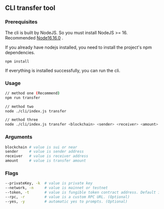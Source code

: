 ## CLI transfer tool
### Prerequisites
The cli is built by NodeJS. So you must install NodeJS >= 16. Recommended [Node16.16.0](https://nodejs.org/dist/v16.16.0/) . 

If you already have nodejs installed, you need to install the project's npm dependencies.
```
npm install
```
If everything is installed successfully, you can run the cli.

### Usage
```bash
// method one (Recommend)
npm run transfer

// method two
node ./cli/index.js transfer

// method three
node ./cli/index.js transfer <blockchain> <sender> <receiver> <amount> -k <privateKey> -t <ftoken> -n <mainnet | testnet> -r <rpc> -y
```
### Arguments
```bash
blockchain # value is sui or near
sender     # value is sender address 
receiver   # value is receiver address 
amount     # value is transfer amount
```

### Flags
```bash
--privateKey, -k  # value is private key
--network, -n     # value is mainnet or testnet
--token, -t       # value is fungible token contract address. Default is native token (Optional)
--rpc, -r         # value is a custom RPC URL. (Optional)
--yes, -y         # automatic yes to prompts. (Optional)
```